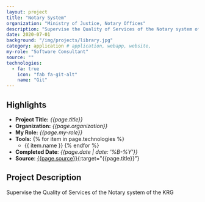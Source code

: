 ```yaml
---
layout: project
title: "Notary System"
organization: "Ministry of Justice, Notary Offices"
description: "Supervise the Quality of Services of the Notary system of the KRG"
date: 2020-07-01
background: "/img/projects/library.jpg"
category: application # application, webapp, website,
my-role: "Software Consultant"
source: ""
technologies:
  - fa: true
    icon: "fab fa-git-alt"
    name: "Git"
---
```

<style>
  ul p {
  margin-bottom: 2px;
  margin-top: 2px;
}
</style>
## Highlights

- **Project Title:** _{{page.title}}_
- **Organization:** _{{page.organization}}_
- **My Role:** _{{page.my-role}}_
- **Tools:** 
  {% for item in page.technologies %}
    - {{ item.name }}
  {% endfor %}
- **Completed Date**: _{{page.date  | date: '%B-%Y'}}_
- **Source**: [{{page.source}}]({{page.source}}){:target="{{page.title}}"}

## Project Description

Supervise the Quality of Services of the Notary system of the KRG

